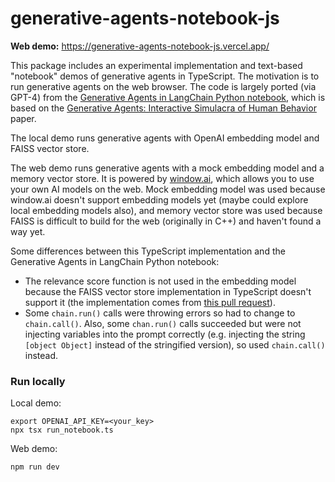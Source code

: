 # generative-agents-notebook-js

**Web demo:** https://generative-agents-notebook-js.vercel.app/

This package includes an experimental implementation and text-based "notebook" demos of generative agents in TypeScript. The motivation is to run generative agents on the web browser. The code is largely ported (via GPT-4) from the [Generative Agents in LangChain Python notebook](https://python.langchain.com/en/latest/use_cases/agents/characters.html), which is based on the [Generative Agents: Interactive Simulacra of Human Behavior](https://arxiv.org/abs/2304.03442) paper.

The local demo runs generative agents with OpenAI embedding model and FAISS vector store.

The web demo runs generative agents with a mock embedding model and a memory vector store. It is powered by [window.ai](https://windowai.io/), which allows you to use your own AI models on the web. Mock embedding model was used because window.ai doesn't support embedding models yet (maybe could explore local embedding models also), and memory vector store was used because FAISS is difficult to build for the web (originally in C++) and haven't found a way yet.

Some differences between this TypeScript implementation and the Generative Agents in LangChain Python notebook:
* The relevance score function is not used in the embedding model because the FAISS vector store implementation in TypeScript doesn't support it (the implementation comes from [this pull request](https://github.com/hwchase17/langchainjs/pull/685)).
* Some `chain.run()` calls were throwing errors so had to change to `chain.call()`. Also, some `chan.run()` calls succeeded but were not injecting variables into the prompt correctly (e.g. injecting the string `[object Object]` instead of the stringified version), so used `chain.call()` instead.

### Run locally

Local demo:

```
export OPENAI_API_KEY=<your_key>
npx tsx run_notebook.ts
```

Web demo:
```
npm run dev
```

